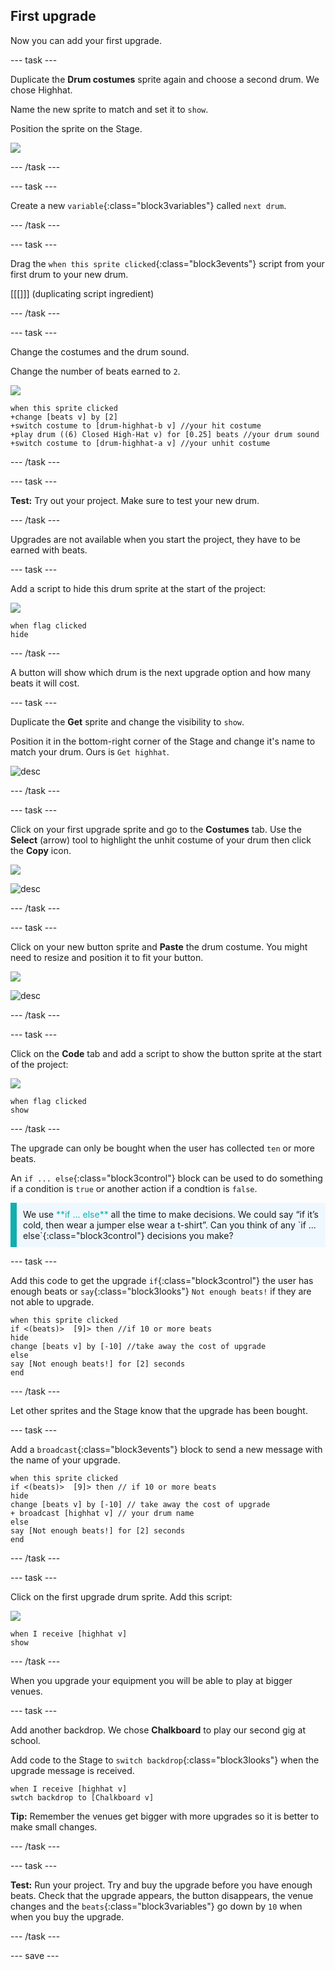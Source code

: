 ## First upgrade

Now you can add your first upgrade. 

--- task ---

Duplicate the **Drum costumes** sprite again and choose a second drum. We chose Highhat.

Name the new sprite to match and set it to `show`. 

Position the sprite on the Stage.

![](images/highhat-sprite.png)

--- /task ---

--- task ---

Create a new `variable`{:class="block3variables"} called `next drum`.

--- /task ---

--- task ---

Drag the `when this sprite clicked`{:class="block3events"} script from your first drum to your new drum.

[[[]]] (duplicating script ingredient)

--- /task ---

--- task ---

Change the costumes and the drum sound.

Change the number of beats earned to `2`.

![](images/highhat-icon.png)

```blocks3
when this sprite clicked
+change [beats v] by [2]
+switch costume to [drum-highhat-b v] //your hit costume
+play drum ((6) Closed High-Hat v) for [0.25] beats //your drum sound
+switch costume to [drum-highhat-a v] //your unhit costume
```

--- /task ---

--- task ---

**Test:** Try out your project. Make sure to test your new drum.  

--- /task ---

Upgrades are not available when you start the project, they have to be earned with beats. 

--- task ---

Add a script to hide this drum sprite at the start of the project:

![](images/highhat-icon.png)

```blocks3
when flag clicked
hide
```

--- /task ---

A button will show which drum is the next upgrade option and how many beats it will cost. 

--- task ---

Duplicate the **Get** sprite and change the visibility to `show`.

Position it in the bottom-right corner of the Stage and change it's name to match your drum. Ours is `Get highhat`. 

![desc](images/get-highhat.png)

--- /task ---

--- task ---

Click on your first upgrade sprite and go to the **Costumes** tab. Use the **Select** (arrow) tool to highlight the unhit costume of your drum then click the **Copy** icon.  

![](images/highhat-icon.png)

![desc](images/copy-costume.png)

--- /task ---

--- task ---

Click on your new button sprite and **Paste** the drum costume. You might need to resize and position it to fit your button. 

![](images/get-highhat-icon.png)

![desc](images/paste-costume.png)

--- /task ---

--- task ---

Click on the **Code** tab and add a script to show the button sprite at the start of the project:

![](images/get-highhat-icon.png)

```blocks3
when flag clicked
show
```

--- /task ---

The upgrade can only be bought when the user has collected `ten` or more beats.

An `if ... else`{:class="block3control"} block can be used to do something if a condition is `true` or another action if a condtion is `false`. 

<p style="border-left: solid; border-width:10px; border-color: #0faeb0; background-color: aliceblue; padding: 10px;">
We use <span style="color: #0faeb0">**if ... else**</span> all the time to make decisions. We could say “if it’s cold, then wear a jumper else wear a t-shirt”. Can you think of any `if ... else`{:class="block3control"} decisions you make? 
</p>

--- task ---

Add this code to get the upgrade `if`{:class="block3control"} the user has enough beats or `say`{:class="block3looks"} `Not enough beats!` if they are not able to upgrade.

```blocks3
when this sprite clicked
if <(beats)>  [9]> then //if 10 or more beats
hide
change [beats v] by [-10] //take away the cost of upgrade
else
say [Not enough beats!] for [2] seconds 
end
```

--- /task ---

Let other sprites and the Stage know that the upgrade has been bought.

--- task ---

Add a `broadcast`{:class="block3events"} block to send a new message with the name of your upgrade.

```blocks3
when this sprite clicked
if <(beats)>  [9]> then // if 10 or more beats
hide
change [beats v] by [-10] // take away the cost of upgrade
+ broadcast [highhat v] // your drum name
else
say [Not enough beats!] for [2] seconds 
end
```

--- /task ---

--- task ---

Click on the first upgrade drum sprite. Add this script:

![](images/highhat-icon.png)

```blocks3
when I receive [highhat v]
show
```

--- /task ---

When you upgrade your equipment you will be able to play at bigger venues. 

--- task ---

Add another backdrop. We chose **Chalkboard** to play our second gig at school. 

Add code to the Stage to `switch backdrop`{:class="block3looks"} when the upgrade message is received.

```blocks3
when I receive [highhat v]
swtch backdrop to [Chalkboard v]
```

**Tip:** Remember the venues get bigger with more upgrades so it is better to make small changes.

--- /task ---

--- task ---

**Test:** Run your project. Try and buy the upgrade before you have enough beats. Check that the upgrade appears, the button disappears, the venue changes and the `beats`{:class="block3variables"} go down by `10` when when you buy the upgrade. 

--- /task ---

--- save ---